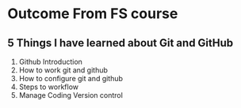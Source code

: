 # Outcome From FS course

## 5 Things I have learned about Git and GitHub

1. Github Introduction
2. How to work git and github
3. How to configure git and github
4. Steps to workflow
5. Manage Coding Version control
